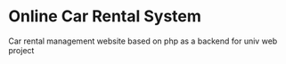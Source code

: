 # Online Car Rental System
Car rental management website based on php as a backend for univ web project
